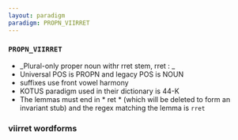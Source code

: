 ```yaml
---
layout: paradigm
paradigm: PROPN_VIIRRET
---
```

### ` PROPN_VIIRRET `

* _Plural-only proper noun withr rret stem, rret : _
* Universal POS is PROPN and legacy POS is NOUN
* suffixes use front vowel harmony
* KOTUS paradigm used in their dictionary is 44-K
* The lemmas must end in * ret * (which will be deleted to form an invariant stub) and the regex matching the lemma is ` rret `

### viirret wordforms


